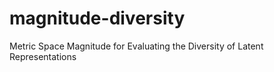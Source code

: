 # magnitude-diversity
Metric Space Magnitude for Evaluating the Diversity of Latent Representations
